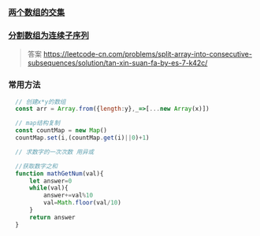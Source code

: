 ### [两个数组的交集](https://leetcode-cn.com/problems/intersection-of-two-arrays-ii/)

### [分割数组为连续子序列](https://leetcode-cn.com/problems/split-array-into-consecutive-subsequences/)
>答案 https://leetcode-cn.com/problems/split-array-into-consecutive-subsequences/solution/tan-xin-suan-fa-by-es-7-k42c/
  

### 常用方法
  ```js
    // 创建x*y的数组
    const arr = Array.from({length:y},_=>[...new Array(x)])

    // map结构复制
    const countMap = new Map()
    countMap.set(i,(countMap.get(i)||0)+1)

    // 求数字的一次次数 用异或 

    //获取数字之和
    function mathGetNum(val){
        let answer=0
        while(val){
            answer+=val%10
            val=Math.floor(val/10)
        }
        return answer
    }
  ```